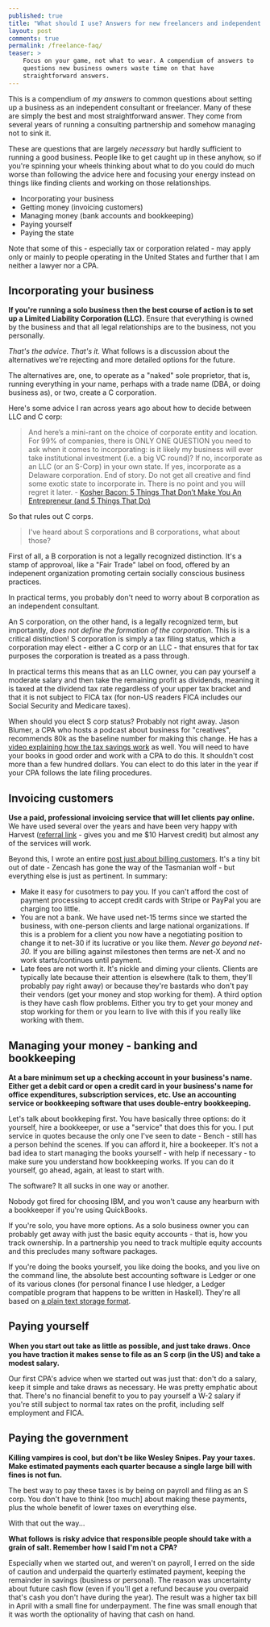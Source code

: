 ```yaml
---
published: true
title: "What should I use? Answers for new freelancers and independent consultants"
layout: post
comments: true
permalink: /freelance-faq/
teaser: >
    Focus on your game, not what to wear. A compendium of answers to
    questions new business owners waste time on that have
    straightforward answers.
---
```


This is a compendium of *my answers* to common questions about setting
up a business as an independent consultant or freelancer. Many of these
are simply the best and most straightforward answer. They come from
several years of running a consulting partnership and somehow managing
not to sink it.

These are questions that are largely *necessary* but hardly sufficient
to running a good business. People like to get caught up in these
anyhow, so if you're spinning your wheels thinking about what to do you
could do much worse than following the advice here and focusing your
energy instead on things like finding clients and working on those
relationships.

- Incorporating your business
- Getting money (invoicing customers)
- Managing money (bank accounts and bookkeeping)
- Paying yourself
- Paying the state

Note that some of this - especially tax or corporation related - may
apply only or mainly to people operating in the United States and
further that I am neither a lawyer nor a CPA.

## Incorporating your business

**If you're running a solo business then the best course of action is to
set up a Limited Liability Corporation (LLC).** Ensure that everything
is owned by the business and that all legal relationships are to the
business, not you personally.

*That's the advice. That's it.* What follows is a discussion about the
alternatives we're rejecting and more detailed options for the future.

The alternatives are, one, to operate as a "naked" sole proprietor, that is,
running everything in your name, perhaps with a trade name (DBA, or
doing business as), or two, create a C corporation.

Here's some advice I ran across years ago about how to decide between LLC and C corp:

> And here’s a mini-rant on the choice of corporate entity and location.  For 99% of companies, there is ONLY ONE QUESTION you need to ask when it comes to incorporating: is it likely my business will ever take institutional investment (i.e. a big VC round)?  If no, incorporate as an LLC (or an S-Corp) in your own state.  If yes, incorporate as a Delaware corporation.  End of story.  Do not get all creative and find some exotic state to incorporate in.  There is no point and you will regret it later. - [Kosher Bacon: 5 Things That Don’t Make You An Entrepreneur (and 5 Things That Do)](https://kosherbaconblog.com/2013/09/09/5-things-that-dont-make-you-an-entrepreneur-and-5-things-that-do/)

So that rules out C corps.

> I've heard about S corporations and B corporations, what about those?

First of all, a B corporation is not a legally recognized distinction.
It's a stamp of approvoal, like a "Fair Trade" label on food, offered by
an indepenent organization promoting certain socially conscious business
practices.

In practical terms, you probably don't need to worry about B
corporation as an independent consultant.

An S corporation, on the other hand, is a legally recognized term, but importantly,
*does not define the formation of the corporation*. This is is a critical
distinction! S corporation is simply a tax filing status, which a
corporation may elect - either a C corp or an LLC - that ensures that
for tax purposes the corporation is treated as a pass through.

In practical terms this means that as an LLC owner, you can pay yourself
a moderate salary and then take the remaining profit as dividends,
meaning it is taxed at the dividend tax rate regardless of your upper
tax bracket and that it is not subject to FICA tax (for non-US readers
FICA includes our Social Security and Medicare taxes).

When should you elect S corp status? Probably not right away. Jason
Blumer, a CPA who hosts a podcast about business for "creatives",
recommends 80k as the baseline number for making this change. He has a
[video explaining how the tax savings work](https://vimeo.com/59256380)
as well. You will need to have your books in good order and work with a
CPA to do this. It shouldn't cost more than a few hundred dollars. You
can elect to do this later in the year if your CPA follows the late
filing procedures.

## Invoicing customers

**Use a paid, professional invoicing service that will let clients pay
online.** We have used several over the years and have been very happy
with Harvest ([referral link](http://try.hrv.st/2-46886) - gives you and
me $10 Harvest credit) but almost any
of the services will work.

Beyond this, I wrote an entire [post just about billing
customers](/invoicing-for-web-developers/). It's a tiny bit out of date -
Zencash has gone the way of the Tasmanian wolf - but everything else
is just as pertinent. In summary:

- Make it easy for cusotmers to pay you. If you can't afford the cost of
  payment processing to accept credit cards with Stripe or PayPal you are
  charging too little.
- You are not a bank. We have used net-15 terms since
  we started the business, with one-person clients and large national
  organizations. If this is a problem for a client you now have a
  negotiating position to change it to net-30 if its lucrative or you
  like them. *Never go beyond net-30.* If you are billing against
  milestones then terms are net-X and no work starts/continues until
  payment.
- Late fees are not worth it. It's nickle and diming your clients.
  Clients are typically late because their attention is elsewhere (talk to
  them, they'll probably pay right away) or because they're bastards who
  don't pay their vendors (get your money and stop working for them).
  A third option is they have cash flow problems. Either you try to get
  your money and stop working for them or you learn to live with this if
  you really like working with them.

## Managing your money - banking and bookkeeping

**At a bare minimum set up a checking account in your business's name.
Either get a debit card or open a credit card in your business's name
for office expenditures, subscription services, etc. Use an accounting
service or bookkeeping software that uses double-entry bookkeeping.**

Let's talk about bookkeping first. You have basically three options: do
it yourself, hire a bookkeeper, or use a "service" that does this for
you. I put service in quotes because the only one I've seen to date -
Bench - still has a person behind the scenes. If you can afford it, hire
a bookeeper. It's not a bad idea to start managing the books yourself -
with help if necessary - to make sure you understand how bookkeeping
works. If you can do it yourself, go ahead, again, at least to start
with.

The software? It all sucks in one way or another.

Nobody got fired for choosing IBM, and you won't cause any hearburn with
a bookkeeper if you're using QuickBooks.

If you're solo, you have more options. As a
solo business owner you can probably get away with just the basic
equity accounts - that is, how you track ownership. In a partnership you
need to track multiple equity accounts and this precludes many software
packages.

If you're doing the books yourself, you like doing the books, and you
live on the command line, the absolute best accounting software is
Ledger or one of its various clones (for personal finance I use hledger,
a Ledger compatible program that happens to be written in Haskell).
They're all based on [a plain text storage
format](http://plaintextaccounting.org/).

## Paying yourself

**When you start out take as little as possible, and just take draws.
Once you have traction it makes sense to file as an S corp (in the US)
and take a modest salary.**

Our first CPA's advice when we started out was just that: don't do a
salary, keep it simple and take draws as necessary. He was pretty
emphatic about that. There's no financial benefit to you to pay yourself
a W-2 salary if you're still subject to normal tax rates on the profit,
including self employment and FICA.

## Paying the government

**Killing vampires is cool, but don't be like Wesley Snipes. Pay your
taxes. Make estimated payments each quarter because a single large bill
with fines is not fun.**

The best way to pay these taxes is by being on payroll and filing as an
S corp. You don't have to think [too much] about making these payments,
plus the whole benefit of lower taxes on everything else.

With that out the way...

**What follows is risky advice that responsible people should take with
a grain of salt. Remember how I said I'm not a CPA?**

Especially when we started out, and weren't on payroll, I erred on the
side of caution and underpaid the quarterly estimated payment, keeping the remainder in
savings (business or personal). The reason was uncertainty about future
cash flow (even if you'll get a refund because you overpaid that's
cash you don't have during the year). The result was a higher tax bill
in April with a small fine for underpayment. The fine was small enough
that it was worth the optionality of having that cash on hand.
